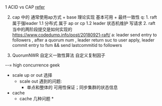 1 ACID vs CAP [refer](file:///Users/luoxiaowei/Downloads/128%20%E5%88%86%E5%B8%83%E5%BC%8F%E5%8D%8F%E8%AE%AE%E4%B8%8E%E7%AE%97%E6%B3%95%E5%AE%9E%E6%88%98/02%E4%B8%A8%E5%8D%8F%E8%AE%AE%E5%92%8C%E7%AE%97%E6%B3%95%E7%AF%87%20(11%E8%AE%B2)/05%E4%B8%A8Paxos%E7%AE%97%E6%B3%95%EF%BC%88%E4%B8%80%EF%BC%89%EF%BC%9A%E5%A6%82%E4%BD%95%E5%9C%A8%E5%A4%9A%E4%B8%AA%E8%8A%82%E7%82%B9%E9%97%B4%E7%A1%AE%E5%AE%9A%E6%9F%90%E5%8F%98%E9%87%8F%E7%9A%84%E5%80%BC%EF%BC%9F.html)

2. cap 中的 通常使用ap方式 + base 理论实现 基本可用 + 最终一致性
    q:
        1. raft 属于强leader 
            1.1 分布式 属于 ap or cp 
            1.2 leader 状态机维护 写请求 
        2. raft 当中的两阶段提交是如何实现的
            https://www.codedump.info/post/20180921-raft/ 
            a: leader send entry to followers , after a quorum num , 
                leader return suc to user apply, 
                leader commit entry to fsm && send lastcommitid to followers


11. QuorumNWR
    自定义一致性算法
        自定义复制因子


--=
high concurrence geek

* scale up or out 选择
  * scale out 遇到的问题:
    * 单点和整体的 可用性保证；同步集群的状态信息
* cache
  * cache 几种问题
    * 